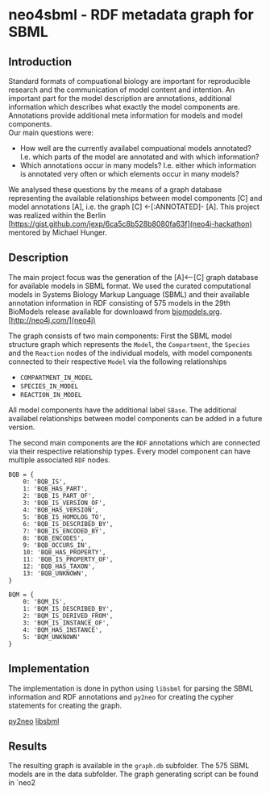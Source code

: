 # neo4sbml - RDF metadata graph for SBML

## Introduction
Standard formats of compuational biology are important for reproducible research and the communication of model content and intention. An important part for the model description are annotations, additional information which describes what exactly the model components are. Annotations provide additional meta information for models and model components.  
Our main questions were:
* How well are the currently availabel compuational models annotated? I.e. which parts of the model are annotated and with which information?
* Which annotations occur in many models? I.e. either which information is annotated very often or which elements occur in many models?  

We analysed these questions by the means of a graph database representing the available relationships between model components [C] and model annotations [A], i.e. the graph [C] <-[:ANNOTATED]- [A]. This project was realized within the Berlin [https://gist.github.com/jexp/6ca5c8b528b8080fa63f](neo4j-hackathon) mentored by Michael Hunger.

## Description
The main project focus was the generation of the [A]<--[C] graph database for available models in SBML format. We used the curated computational models in Systems Biology Markup Language (SBML) and their available annotation information in RDF consisting of 575 models in the 29th BioModels release available for downloawd from [biomodels.org](http://www.ebi.ac.uk/biomodels-main/).  
[http://neo4j.com/](neo4j)

The graph consists of two main components: First the SBML model structure graph which represents the `Model`, the `Compartment`, the `Species` and the `Reaction` nodes of the individual models, with model components connected to their respective `Model` via the following relationships
* `COMPARTMENT_IN_MODEL`
* `SPECIES_IN_MODEL` 
* `REACTION_IN_MODEL`

All model components have the additional label `SBase`.
The additional availabel relationships between model components can be added in a future version.

The second main components are the `RDF` annotations which are connected via their respective relationship types. Every model component can have multiple associated `RDF` nodes.
```
BQB = {
    0: 'BQB_IS',
    1: 'BQB_HAS_PART',
    2: 'BQB_IS_PART_OF',
    3: 'BQB_IS_VERSION_OF',
    4: 'BQB_HAS_VERSION',
    5: 'BQB_IS_HOMOLOG_TO',
    6: 'BQB_IS_DESCRIBED_BY',
    7: 'BQB_IS_ENCODED_BY',
    8: 'BQB_ENCODES',
    9: 'BQB_OCCURS_IN',
    10: 'BQB_HAS_PROPERTY',
    11: 'BQB_IS_PROPERTY_OF',
    12: 'BQB_HAS_TAXON',
    13: 'BQB_UNKNOWN',
}

BQM = {
    0: 'BQM_IS',
    1: 'BQM_IS_DESCRIBED_BY',
    2: 'BQM_IS_DERIVED_FROM',
    3: 'BQM_IS_INSTANCE_OF',
    4: 'BQM_HAS_INSTANCE',
    5: 'BQM_UNKNOWN'
}
```


## Implementation
The implementation is done in python using `libsbml` for parsing the SBML information and RDF annotations and `py2neo` for creating the cypher statements for creating the graph.

[py2neo](http://py2neo.org/2.0/)
[libsbml](http://www.sbml.org)

## Results
The resulting graph is available in the `graph.db` subfolder. The 575 SBML models are in the data subfolder. The graph generating script can be found in `neo2



